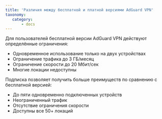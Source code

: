 ```yaml
---
title: 'Различия между бесплатной и платной версиями AdGuard VPN'
taxonomy:
   category:
       - docs
---
```

Для пользователей бесплатной версии AdGuard VPN действуют определённые ограничения:

* Одновременное использование только на двух устройствах
* Ограничение трафика до 3 ГБ/месяц 
* Ограничение скорости до 20 Мбит/сек
* Многие локации недоступны
 
Подписка позволяет получить больше преимуществ по сравнению с бесплатной версией:

* До пяти одновременно подключенных устройств
* Неограниченный трафик
* Отсутствие ограничения скорости
* Доступны все 50+ локаций